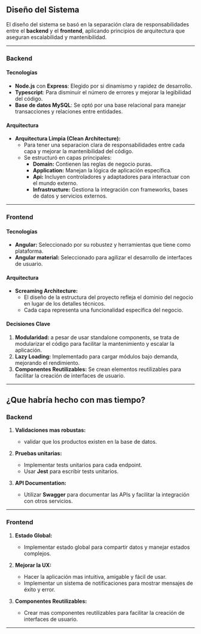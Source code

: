 
## **Diseño del Sistema**

El diseño del sistema se basó en la separación clara de responsabilidades entre el **backend** y el **frontend**, aplicando principios de arquitectura que aseguran escalabilidad y mantenibilidad.

---

### **Backend**

#### **Tecnologías**
- **Node.js** con **Express**: Elegido por si dinamismo y rapidez de desarrollo.
- **Typescript**: Para disminuir el número de errores y mejorar la legibilidad del código.
- **Base de datos MySQL**: Se optó por una base relacional para manejar transacciones y relaciones entre entidades.

#### **Arquitectura**
- **Arquitectura Limpia (Clean Architecture):** 
  - Para tener una separacion clara de responsabilidades entre cada capa y mejorar la mantenibilidad del código.
  - Se estructuró en capas principales:
    - **Domain:** Contienen las reglas de negocio puras.
    - **Application:** Manejan la lógica de aplicación específica.
    - **Api:** Incluyen controladores y adaptadores para interactuar con el mundo externo.
    - **Infrastructure:** Gestiona la integración con frameworks, bases de datos y servicios externos.

---

### **Frontend**

#### **Tecnologías**
- **Angular:** Seleccionado por su robustez y herramientas que tiene como plataforma.
- **Angular material:** Seleccionado para agilizar el desarrollo de interfaces de usuario.

#### **Arquitectura**
- **Screaming Architecture:** 
  - El diseño de la estructura del proyecto refleja el dominio del negocio en lugar de los detalles técnicos.
  - Cada capa representa una funcionalidad específica del negocio.

#### **Decisiones Clave**
1. **Modularidad:** a pesar de usar standalone components, se trata de modularizar el código para facilitar la mantenimiento y escalar la aplicación.
2. **Lazy Loading:** Implementado para cargar módulos bajo demanda, mejorando el rendimiento.
3. **Componentes Reutilizables:** Se crean elementos reutilizables para facilitar la creación de interfaces de usuario.

---

## **¿Que habría hecho con mas tiempo?**

### **Backend**
1. **Validaciones mas robustas:**
    - validar que los productos existen en la base de datos.

2. **Pruebas unitarias:**
    - Implementar tests unitarios para cada endpoint.
    - Usar **Jest** para escribir tests unitarios.

3. **API Documentation:**
   - Utilizar **Swagger** para documentar las APIs y facilitar la integración con otros servicios.
   
---

### **Frontend**
1. **Estado Global:**
   - Implementar estado global para compartir datos y manejar estados complejos.

2. **Mejorar la UX:**
   -  Hacer la aplicación mas intuitiva, amigable y fácil de usar. 
   -  Implementar un sistema de notificaciones para mostrar mensajes de éxito y error.

3. **Componentes Reutilizables:**
    - Crear mas componentes reutilizables para facilitar la creación de interfaces de usuario.

---
